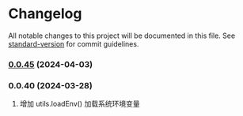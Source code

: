 # Changelog

All notable changes to this project will be documented in this file. See [standard-version](https://github.com/conventional-changelog/standard-version) for commit guidelines.

### [0.0.45](https://github.com/neequ/tschain-cli/compare/v0.0.43...v0.0.45) (2024-04-03)

### 0.0.40 (2024-03-28)
1. 增加 utils.loadEnv() 加载系统环境变量